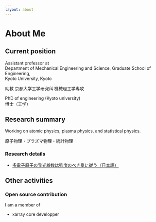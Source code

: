 ```yaml
---
layout: about 
---
```


# About Me

## Current position
Assistant professor at  
Department of Mechanical Engineering and Science, Graduate School of Engineering,  
Kyoto University, Kyoto  

助教 京都大学工学研究科 機械理工学専攻

PhD of engineering (Kyoto university)  
博士（工学）


## Research summary
Working on atomic physics, plasma physics, and statistical physics.

原子物理・プラズマ物理・統計物理

### Research details
- [多電子原子の発光線数は強度のべき乗に従う（日本語）](2021-02-25/Learners-law)

## Other activities
### Open source contribution
I am a member of
- xarray core developper

